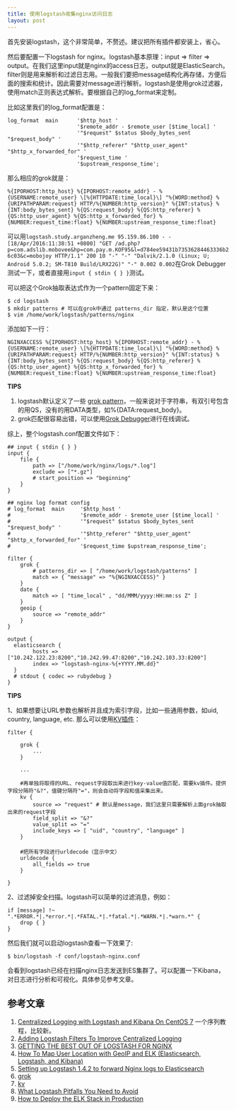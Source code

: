 ```yaml
---
title: 使用logstash收集nginx访问日志
layout: post
---
```



首先安装logstash，这个非常简单，不赘述。建议把所有插件都安装上，省心。


然后要配置一下logstash for nginx。logstash基本原理：input => filter => output。在我们这里input就是nginx的access日志，output就是ElasticSearch。filter则是用来解析和过滤日志用。一般我们要把message结构化再存储，方便后面的搜索和统计。因此需要对message进行解析。logstash是使用grok过滤器，使用match正则表达式解析。要根据自己的log_format来定制。

比如这里我们的log_format配置是：

	log_format  main      '$http_host '
	                      '$remote_addr - $remote_user [$time_local] '
	                      '"$request" $status $body_bytes_sent "$request_body" '
	                      '"$http_referer" "$http_user_agent" "$http_x_forwarded_for" '
	                      '$request_time '  
	                      '$upstream_response_time';

那么相应的grok就是：

	%{IPORHOST:http_host} %{IPORHOST:remote_addr} - %{USERNAME:remote_user} \[%{HTTPDATE:time_local}\] "%{WORD:method} %{URIPATHPARAM:request} HTTP/%{NUMBER:http_version}" %{INT:status} %{INT:body_bytes_sent} %{QS:request_body} %{QS:http_referer} %{QS:http_user_agent} %{QS:http_x_forwarded_for} %{NUMBER:request_time:float} %{NUMBER:upstream_response_time:float}

可以用`logstash.study.arganzheng.me 95.159.86.100 - - [18/Apr/2016:11:38:51 +0800] "GET /ad.php?p=com.adslib.mobovee&hp=com.pay.m.KOF95&l=d784ee59431b73536284463336b26c03&c=mobojoy HTTP/1.1" 200 10 "-" "-" "Dalvik/2.1.0 (Linux; U; Android 5.0.2; SM-T810 Build/LRX22G)" "-" 0.002 0.002`在Grok Debugger测试一下，或者直接用`input { stdin { } }`测试。

可以把这个Grok抽取表达式作为一个pattern固定下来：
	
	$ cd logstash
	$ mkdir patterns # 可以在grok中通过 patterns_dir 指定，默认是这个位置
	$ vim /home/work/logstash/patterns/nginx

添加如下一行：

	NGINXACCESS %{IPORHOST:http_host} %{IPORHOST:remote_addr} - %{USERNAME:remote_user} \[%{HTTPDATE:time_local}\] "%{WORD:method} %{URIPATHPARAM:request} HTTP/%{NUMBER:http_version}" %{INT:status} %{INT:body_bytes_sent} %{QS:request_body} %{QS:http_referer} %{QS:http_user_agent} %{QS:http_x_forwarded_for} %{NUMBER:request_time:float} %{NUMBER:upstream_response_time:float}

**TIPS** 

1. logstash默认定义了一些 [grok pattern](https://github.com/elastic/logstash/blob/v1.4.2/patterns/grok-patterns)，一般来说对于字符串，有双引号包含的用QS，没有的用DATA类型，如%{DATA:request_body}。
2. grok匹配很容易出错，可以使用[Grok Debugger](https://grokdebug.herokuapp.com/)进行在线调试。	


综上，整个logstash.conf配置文件如下：

	## input { stdin { } }
	input {
		file {
			path => ["/home/work/nginx/logs/*.log"]
	    	exclude => ["*.gz"]
	    	# start_position => "beginning"
		}
	}

	## nginx log format config
	# log_format  main     '$http_host '
	#                      '$remote_addr - $remote_user [$time_local] '
	#                      '"$request" $status $body_bytes_sent "$request_body" '
	#                      '"$http_referer" "$http_user_agent" "$http_x_forwarded_for" '
	#                      '$request_time $upstream_response_time';

	filter {
	  	grok {
	  		# patterns_dir => [ "/home/work/logstash/patterns" ]
	       	match => { "message" => "%{NGINXACCESS}" }
	    }
	  	date {
	    	match => [ "time_local" , "dd/MMM/yyyy:HH:mm:ss Z" ]
	  	}
	  	geoip {
	        source => "remote_addr"
	    }
	}

	output {
	  elasticsearch {
	        hosts => ["10.242.122.23:8200","10.242.99.47:8200","10.242.103.33:8200"]
	        index => "logstash-nginx-%{+YYYY.MM.dd}"
	  }
	  # stdout { codec => rubydebug }
	}


**TIPS**

1、如果想要让URL参数也解析并且成为索引字段，比如一些通用参数，如uid, country, language, etc. 那么可以使用[KV插件](https://www.elastic.co/guide/en/logstash/current/plugins-filters-kv.html)：

	filter {

		grok {
			...
		}
		
		...

		#再单独将取得的URL、request字段取出来进行key-value值匹配，需要kv插件。提供字段分隔符"&?"，值键分隔符"="，则会自动将字段和值采集出来。
	  	kv {
          	source => "request" # 默认是message，我们这里只需要解析上面grok抽取出来的request字段
          	field_split => "&?"
          	value_split => "="
          	include_keys => [ "uid", "country", "language" ]
      	}
	　
	  	#把所有字段进行urldecode（显示中文）
	  	urldecode {
	     	all_fields => true
	  	}

	}



2、过滤掉安全扫描。logstash可以简单的过滤消息，例如：

	if [message] !~ ".*ERROR.*|.*error.*|.*FATAL.*|.*fatal.*|.*WARN.*|.*warn.*" {
    	drop { }
    }


然后我们就可以启动logstash查看一下效果了:

	$ bin/logstash -f conf/logstash-nginx.conf

会看到logstash已经在扫描nginx日志发送到ES集群了。可以配置一下Kibana，对日志进行分析和可视化。具体参见参考文章。



参考文章
-------

1. [Centralized Logging with Logstash and Kibana On CentOS 7](https://www.digitalocean.com/community/tutorial_series/centralized-logging-with-logstash-and-kibana-on-centos-7) 一个序列教程，比较新。
2. [Adding Logstash Filters To Improve Centralized Logging](https://www.digitalocean.com/community/tutorials/adding-logstash-filters-to-improve-centralized-logging/)
3. [GETTING THE BEST OUT OF LOGSTASH FOR NGINX](https://railsadventures.wordpress.com/2014/07/18/getting-the-best-out-of-logstash-for-nginx/)
4. [How To Map User Location with GeoIP and ELK (Elasticsearch, Logstash, and Kibana)](https://www.digitalocean.com/community/tutorials/how-to-map-user-location-with-geoip-and-elk-elasticsearch-logstash-and-kibana)
5. [Setting up Logstash 1.4.2 to forward Nginx logs to Elasticsearch](http://www.bravo-kernel.com/2014/12/setting-up-logstash-1-4-2-to-forward-nginx-logs-to-elasticsearch/)
6. [grok](https://www.elastic.co/guide/en/logstash/current/plugins-filters-grok.html)
7. [kv](https://www.elastic.co/guide/en/logstash/current/plugins-filters-kv.html)
8. [What Logstash Pitfalls You Need to Avoid](http://logz.io/blog/5-logstash-pitfalls-and-how-to-avoid-them/)
9. [How to Deploy the ELK Stack in Production](http://logz.io/blog/deploy-elk-production/)
